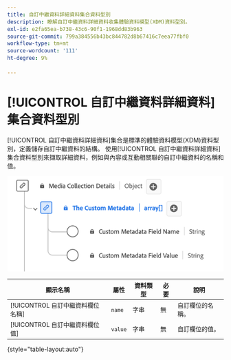 ```yaml
---
title: 自訂中繼資料詳細資料集合資料型別
description: 瞭解自訂中繼資料詳細資料收集體驗資料模型(XDM)資料型別。
exl-id: e2fa65ea-b738-43c6-90f1-1968dd83b963
source-git-commit: 799a384556b43bc844782d8b67416c7eea77fbf0
workflow-type: tm+mt
source-wordcount: '111'
ht-degree: 9%

---
```


# [!UICONTROL 自訂中繼資料詳細資料]集合資料型別

[!UICONTROL 自訂中繼資料詳細資料]集合是標準的體驗資料模型(XDM)資料型別，定義儲存自訂中繼資料的結構。 使用[!UICONTROL 自訂中繼資料詳細資料]集合資料型別來擷取詳細資料，例如與內容或互動相關聯的自訂中繼資料的名稱和值。

![自訂中繼資料詳細資料集合資料型別的圖表。](../images/data-types/the-custom-metadata-collection.png)

| 顯示名稱 | 屬性 | 資料類型 | 必要 | 說明 |
|--------------------------------------------|------------------|-----------|----------|-------------------------------|
| [!UICONTROL 自訂中繼資料欄位名稱] | `name` | 字串 | 無 | 自訂欄位的名稱。 |
| [!UICONTROL 自訂中繼資料欄位值] | `value` | 字串 | 無 | 自訂欄位的值。 |

{style="table-layout:auto"}

